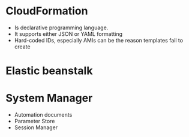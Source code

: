 # CloudFormation 

- Is declarative programming language. 
- It supports either JSON or YAML formatting 
- Hard-coded IDs, especially AMIs can be the reason templates fail to create

# Elastic beanstalk

# System Manager

- Automation documents
- Parameter Store 
- Session Manager